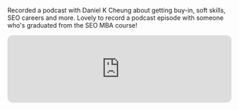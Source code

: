 ---
---

Recorded a podcast with Daniel K Cheung about getting buy-in, soft skills, SEO careers and more. Lovely to record a podcast episode with someone who's graduated from the SEO MBA course!

<iframe style="border-radius:12px" src="https://open.spotify.com/embed/episode/27Zylel2vEndD1CWa8lcoC?utm_source=generator" width="100%" height="152" frameBorder="0" allowfullscreen="" allow="autoplay; clipboard-write; encrypted-media; fullscreen; picture-in-picture" loading="lazy"></iframe>